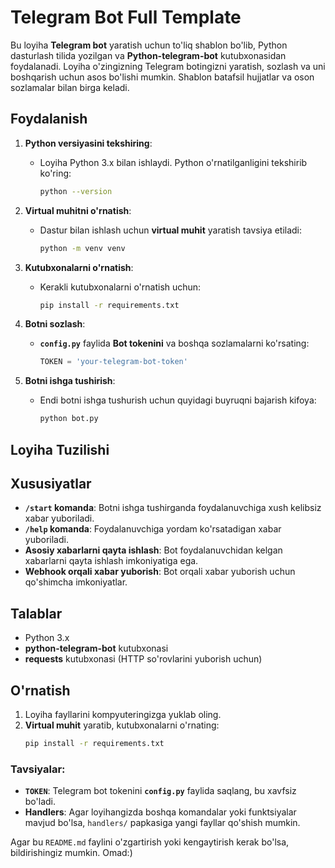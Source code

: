 # Telegram Bot Full Template

Bu loyiha **Telegram bot** yaratish uchun to'liq shablon bo'lib, Python dasturlash tilida yozilgan va **Python-telegram-bot** kutubxonasidan foydalanadi. Loyiha o'zingizning Telegram botingizni yaratish, sozlash va uni boshqarish uchun asos bo'lishi mumkin. Shablon batafsil hujjatlar va oson sozlamalar bilan birga keladi.

## Foydalanish

1. **Python versiyasini tekshiring**:
   - Loyiha Python 3.x bilan ishlaydi. Python o'rnatilganligini tekshirib ko'ring:
     ```bash
     python --version
     ```

2. **Virtual muhitni o'rnatish**:
   - Dastur bilan ishlash uchun **virtual muhit** yaratish tavsiya etiladi:
     ```bash
     python -m venv venv
     ```

3. **Kutubxonalarni o'rnatish**:
   - Kerakli kutubxonalarni o'rnatish uchun:
     ```bash
     pip install -r requirements.txt
     ```

4. **Botni sozlash**:
   - **`config.py`** faylida **Bot tokenini** va boshqa sozlamalarni ko'rsating:
     ```python
     TOKEN = 'your-telegram-bot-token'
     ```

5. **Botni ishga tushirish**:
   - Endi botni ishga tushurish uchun quyidagi buyruqni bajarish kifoya:
     ```bash
     python bot.py
     ```

## Loyiha Tuzilishi


## Xususiyatlar

- **`/start` komanda**: Botni ishga tushirganda foydalanuvchiga xush kelibsiz xabar yuboriladi.
- **`/help` komanda**: Foydalanuvchiga yordam ko'rsatadigan xabar yuboriladi.
- **Asosiy xabarlarni qayta ishlash**: Bot foydalanuvchidan kelgan xabarlarni qayta ishlash imkoniyatiga ega.
- **Webhook orqali xabar yuborish**: Bot orqali xabar yuborish uchun qo'shimcha imkoniyatlar.

## Talablar

- Python 3.x
- **python-telegram-bot** kutubxonasi
- **requests** kutubxonasi (HTTP so'rovlarini yuborish uchun)

## O'rnatish

1. Loyiha fayllarini kompyuteringizga yuklab oling.
2. **Virtual muhit** yaratib, kutubxonalarni o'rnating:
   ```bash
   pip install -r requirements.txt

### Tavsiyalar:
- **`TOKEN`**: Telegram bot tokenini **`config.py`** faylida saqlang, bu xavfsiz bo'ladi.
- **Handlers**: Agar loyihangizda boshqa komandalar yoki funktsiyalar mavjud bo'lsa, `handlers/` papkasiga yangi fayllar qo'shish mumkin.

Agar bu `README.md` faylini o'zgartirish yoki kengaytirish kerak bo'lsa, bildirishingiz mumkin.
Omad:)
